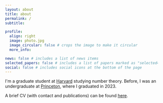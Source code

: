 ```yaml
---
layout: about
title: about
permalink: /
subtitle:

profile:
  align: right
  image: photo.jpg
  image_circular: false # crops the image to make it circular
  more_info:

news: false # includes a list of news items
selected_papers: false # includes a list of papers marked as "selected={true}"
social: false # includes social icons at the bottom of the page
---
```


I'm a graduate student at [Harvard](https://www.math.harvard.edu/) studying number theory. Before, I was an undergraduate at [Princeton](http://math.princeton.edu), where I graduated in 2023.

A brief CV (with contact and publications) can be found <a href="https://danielhu1729.github.io/CV.pdf" target="_blank">here</a>.

